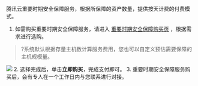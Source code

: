 腾讯云重要时期安全保障服务，根据所保障的资产数量，提供按天计费的付费模式。

1. 如需购买重要时期安全保障服务，请进入 [重要时期安全保障购买页](https://buy.cloud.tencent.com/ciip) ，根据需求进行选购。
>?系统默认根据存量主机数计算服务费用，您也可以自定义预估需要保障的主机规模量。
>
![](https://qcloudimg.tencent-cloud.cn/raw/12e9fc81b78c14d4dfc1336312c20a32.png)
2. 选择完成后，单击**立即购买**，完成支付即可。
3. 重要时期安全保障服务购买后，会有专人在一个工作日内与您联系进行对接。
